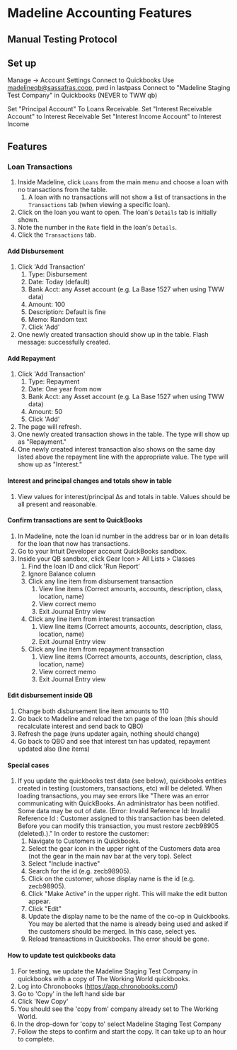 # Madeline Accounting Features
## Manual Testing Protocol

## Set up
Manage -> Account Settings
Connect to Quickbooks
Use madelineqb@sassafras.coop, pwd in lastpass
Connect to "Madeline Staging Test Company" in Quickbooks (NEVER to TWW qb)

Set "Principal Account" To Loans Receivable. 
Set "Interest Receivable Account" to Interest Receivable
Set "Interest Income Account" to Interest Income

## Features
### Loan Transactions
  1. Inside Madeline, click `Loans` from the main menu and choose a loan with no transactions from the table.
     1. A loan with no transactions will not show a list of transactions in the `Transactions` tab (when viewing a specific loan).
  1. Click on the loan you want to open. The loan's `Details` tab is initially shown.
  1. Note the number in the `Rate` field in the loan's `Details`.
  2. Click the `Transactions` tab.

#### Add Disbursement
  1. Click 'Add Transaction'
     1. Type: Disbursement
     1. Date: Today (default)
     1. Bank Acct: any Asset account (e.g. La Base 1527 when using TWW data)
     1. Amount: 100
     1. Description: Default is fine
     1. Memo: Random text
     1. Click 'Add'
  1. One newly created transaction should show up in the table. Flash message: successfully created.

#### Add Repayment
  1. Click 'Add Transaction'
     1. Type: Repayment
     1. Date: One year from now
     1. Bank Acct: any Asset account (e.g. La Base 1527 when using TWW data)
     1. Amount: 50
     1. Click 'Add'
  1. The page will refresh.
  1. One newly created transaction shows in the table. The type will show up as "Repayment."
  1. One newly created interest transaction also shows on the same day listed above the repayment line with the appropriate value. The type will show up as "Interest."

#### Interest and principal changes and totals show in table
  1. View values for interest/principal ∆s and totals in table. Values should be all present and reasonable.

#### Confirm transactions are sent to QuickBooks
  1. In Madeline, note the loan id number in the address bar or in loan details for the loan that now has transactions.
  1. Go to your Intuit Developer account QuickBooks sandbox.
  1. Inside your QB sandbox, click Gear Icon > All Lists > Classes
     1. Find the loan ID and click 'Run Report'
     1. Ignore Balance column
     1. Click any line item from disbursement transaction
        1. View line items (Correct amounts, accounts, description, class, location, name)
        1. View correct memo
        1. Exit Journal Entry view
     1. Click any line item from interest transaction
        1. View line items (Correct amounts, accounts, description, class, location, name)
        1. Exit Journal Entry view
     1. Click any line item from repayment transaction
        1. View line items (Correct amounts, accounts, description, class, location, name)
        1. View correct memo
        1. Exit Journal Entry view

#### Edit disbursement inside QB
  1. Change both disbursement line item amounts to 110
  1. Go back to Madeline and reload the txn page of the loan (this should recalculate interest and send back to QBO)
  1. Refresh the page (runs updater again, nothing should change)
  1. Go back to QBO and see that interest txn has updated, repayment updated also (line items)

#### Special cases
  1. If you update the quickbooks test data (see below), quickbooks entities created in testing (customers, transactions, etc) will be deleted. When loading transactions, you may see errors like "There was an error communicating with QuickBooks. An administrator has been notified. Some data may be out of date. (Error: Invalid Reference Id: Invalid Reference Id : Customer assigned to this transaction has been deleted. Before you can modify this transaction, you must restore zecb98905 (deleted).)." In order to restore the customer:
     1. Navigate to Customers in Quickbooks. 
     1. Select the gear icon in the upper right of the Customers data area (not the gear in the main nav bar at the very top). Select 
     1. Select "Include inactive"
     1. Search for the id (e.g. zecb98905).
     1. Click on the customer, whose display name is the id (e.g. zecb98905). 
     1. Click "Make Active" in the upper right. This will make the edit button appear. 
     1. Click "Edit"
     1. Update the display name to be the name of the co-op in Quickbooks. You may be alerted that the name is already being used and asked if the customers should be merged. In this case, select yes. 
     1. Reload transactions in Quickbooks. The error should be gone. 

#### How to update test quickbooks data
  1. For testing, we update the Madeline Staging Test Company in quickbooks with a copy of The Working World quickbooks.
  1. Log into Chronobooks (https://app.chronobooks.com/)
  1. Go to 'Copy' in the left hand side bar
  1. Click 'New Copy'
  1. You should see the 'copy from' company already set to The Working World.
  1. In the drop-down for 'copy to' select Madeline Staging Test Company
  1. Follow the steps to confirm and start the copy. It can take up to an hour to complete. 
